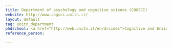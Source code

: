 ```yaml
---
title: Department of psychology and cognitive science (COGSCI)
website: http://www.cogsci.unitn.it/
layout: default
tag: unitn_department
phdschool: <a href="http://web.unitn.it/en/drcimec">Cognitive and Brain Sciences</a>
reference_person: 

---
```


